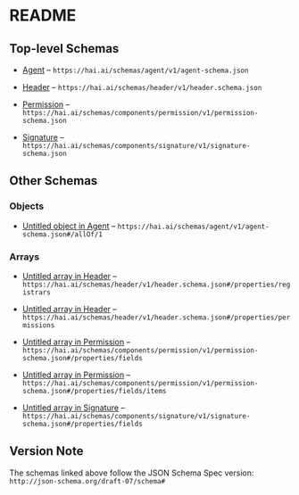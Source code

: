 # README

## Top-level Schemas

*   [Agent](./agent.md "General schema for human, hybrid, and AI agents") – `https://hai.ai/schemas/agent/v1/agent-schema.json`

*   [Header](./header.md "The basis for a JACS document") – `https://hai.ai/schemas/header/v1/header.schema.json`

*   [Permission](./permission.md "Provides agents access to fields for reading, writing, signing, and amdin") – `https://hai.ai/schemas/components/permission/v1/permission-schema.json`

*   [Signature](./signature.md "Cryptographic signature to be embedded in other documents") – `https://hai.ai/schemas/components/signature/v1/signature-schema.json`

## Other Schemas

### Objects

*   [Untitled object in Agent](./agent-allof-1.md) – `https://hai.ai/schemas/agent/v1/agent-schema.json#/allOf/1`

### Arrays

*   [Untitled array in Header](./header-properties-registrars.md "Signing authorities agent is registered with") – `https://hai.ai/schemas/header/v1/header.schema.json#/properties/registrars`

*   [Untitled array in Header](./header-properties-permissions.md "array of permissions") – `https://hai.ai/schemas/header/v1/header.schema.json#/properties/permissions`

*   [Untitled array in Permission](./permission-properties-fields.md "array of fields for specific permissions") – `https://hai.ai/schemas/components/permission/v1/permission-schema.json#/properties/fields`

*   [Untitled array in Permission](./permission-properties-fields-items.md) – `https://hai.ai/schemas/components/permission/v1/permission-schema.json#/properties/fields/items`

*   [Untitled array in Signature](./signature-properties-fields.md "fields fields from document which were used to generate signature") – `https://hai.ai/schemas/components/signature/v1/signature-schema.json#/properties/fields`

## Version Note

The schemas linked above follow the JSON Schema Spec version: `http://json-schema.org/draft-07/schema#`
